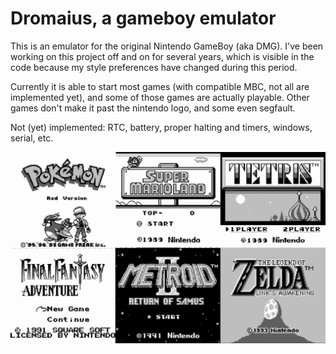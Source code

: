 # Dromaius, a gameboy emulator
This is an emulator for the original Nintendo GameBoy (aka DMG).
I've been working on this project off and on for several years, which is visible in the code because my style preferences have changed during this period.

Currently it is able to start most games (with compatible MBC, not all are implemented yet), and some of those games are actually playable.
Other games don't make it past the nintendo logo, and some even segfault.

Not (yet) implemented: RTC, battery, proper halting and timers, windows, serial, etc.

![Screenshot](https://raw.githubusercontent.com/ThomasRinsma/dromaius/master/screenshots/screenshot_games.png)

